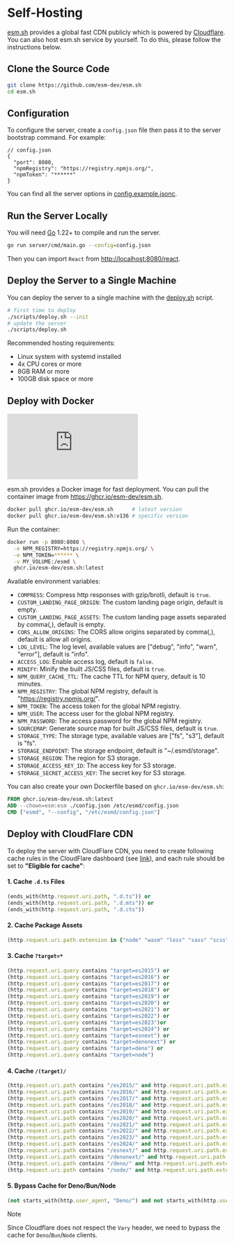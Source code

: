 # Self-Hosting

[esm.sh](https://esm.sh) provides a global fast CDN publicly which is powered by [Cloudflare](https://cloudflare.com).
You can also host esm.sh service by yourself. To do this, please follow the instructions below.

## Clone the Source Code

```bash
git clone https://github.com/esm-dev/esm.sh
cd esm.sh
```

## Configuration

To configure the server, create a `config.json` file then pass it to the server bootstrap command. For example:

```jsonc
// config.json
{
  "port": 8080,
  "npmRegistry": "https://registry.npmjs.org/",
  "npmToken": "******"
}
```

You can find all the server options in [config.example.jsonc](./config.example.jsonc).

## Run the Server Locally

You will need [Go](https://golang.org/dl) 1.22+ to compile and run the server.

```bash
go run server/cmd/main.go --config=config.json
```

Then you can import `React` from <http://localhost:8080/react>.

## Deploy the Server to a Single Machine

You can deploy the server to a single machine with the [deploy.sh](./scripts/deploy.sh) script.

```bash
# first time to deploy
./scripts/deploy.sh --init
# update the server
./scripts/deploy.sh
```

Recommended hosting requirements:

- Linux system with systemd installed
- 4x CPU cores or more
- 8GB RAM or more
- 100GB disk space or more

## Deploy with Docker

[![Docker Image](https://img.shields.io/github/v/tag/esm-dev/esm.sh?label=Docker&display_name=tag&sort=semver&style=flat&colorA=232323&colorB=232323&logo=docker&logoColor=eeeeee)](https://github.com/esm-dev/esm.sh/pkgs/container/esm.sh)

esm.sh provides a Docker image for fast deployment. You can pull the container image from <https://ghcr.io/esm-dev/esm.sh>.

```bash
docker pull ghcr.io/esm-dev/esm.sh      # latest version
docker pull ghcr.io/esm-dev/esm.sh:v136 # specific version
```

Run the container:

```bash
docker run -p 8080:8080 \
  -e NPM_REGISTRY=https://registry.npmjs.org/ \
  -e NPM_TOKEN=****** \
  -v MY_VOLUME:/esmd \
  ghcr.io/esm-dev/esm.sh:latest
```

Available environment variables:

- `COMPRESS`: Compress http responses with gzip/brotli, default is `true`.
- `CUSTOM_LANDING_PAGE_ORIGIN`: The custom landing page origin, default is empty.
- `CUSTOM_LANDING_PAGE_ASSETS`: The custom landing page assets separated by comma(,), default is empty.
- `CORS_ALLOW_ORIGINS`: The CORS allow origins separated by comma(,), default is allow all origins.
- `LOG_LEVEL`: The log level, available values are ["debug", "info", "warn", "error"], default is "info".
- `ACCESS_LOG`: Enable access log, default is `false`.
- `MINIFY`: Minify the built JS/CSS files, default is `true`.
- `NPM_QUERY_CACHE_TTL`: The cache TTL for NPM query, default is 10 minutes.
- `NPM_REGISTRY`: The global NPM registry, default is "https://registry.npmjs.org/".
- `NPM_TOKEN`: The access token for the global NPM registry.
- `NPM_USER`: The access user for the global NPM registry.
- `NPM_PASSWORD`: The access password for the global NPM registry.
- `SOURCEMAP`: Generate source map for built JS/CSS files, default is `true`.
- `STORAGE_TYPE`: The storage type, available values are ["fs", "s3"], default is "fs".
- `STORAGE_ENDPOINT`: The storage endpoint, default is "~/.esmd/storage".
- `STORAGE_REGION`: The region for S3 storage.
- `STORAGE_ACCESS_KEY_ID`: The access key for S3 storage.
- `STORAGE_SECRET_ACCESS_KEY`: The secret key for S3 storage.

You can also create your own Dockerfile based on `ghcr.io/esm-dev/esm.sh`:

```dockerfile
FROM ghcr.io/esm-dev/esm.sh:latest
ADD --chown=esm:esm ./config.json /etc/esmd/config.json
CMD ["esmd", "--config", "/etc/esmd/config.json"]
```

## Deploy with CloudFlare CDN

To deploy the server with CloudFlare CDN, you need to create following cache rules in the CloudFlare dashboard (see [link](https://developers.cloudflare.com/cache/how-to/cache-rules/create-dashboard/)), and each rule should be set to **"Eligible for cache"**:

#### 1. Cache `.d.ts` Files

```ruby
(ends_with(http.request.uri.path, ".d.ts")) or
(ends_with(http.request.uri.path, ".d.mts")) or
(ends_with(http.request.uri.path, ".d.cts"))
```

#### 2. Cache Package Assets

```ruby
(http.request.uri.path.extension in {"node" "wasm" "less" "sass" "scss" "stylus" "styl" "json" "jsonc" "csv" "xml" "plist" "tmLanguage" "tmTheme" "yml" "yaml" "txt" "glsl" "frag" "vert" "md" "mdx" "markdown" "html" "htm" "svg" "png" "jpg" "jpeg" "webp" "gif" "ico" "eot" "ttf" "otf" "woff" "woff2" "m4a" "mp3" "m3a" "ogg" "oga" "wav" "weba" "gz" "tgz" "css" "map"})
```

#### 3. Cache `?target=*`

```ruby
(http.request.uri.query contains "target=es2015") or
(http.request.uri.query contains "target=es2016") or
(http.request.uri.query contains "target=es2017") or
(http.request.uri.query contains "target=es2018") or
(http.request.uri.query contains "target=es2019") or
(http.request.uri.query contains "target=es2020") or
(http.request.uri.query contains "target=es2021") or
(http.request.uri.query contains "target=es2022") or
(http.request.uri.query contains "target=es2023")or
(http.request.uri.query contains "target=es2024") or
(http.request.uri.query contains "target=esnext") or
(http.request.uri.query contains "target=denonext") or
(http.request.uri.query contains "target=deno") or
(http.request.uri.query contains "target=node")
```

#### 4. Cache `/(target)/`

```ruby
(http.request.uri.path contains "/es2015/" and http.request.uri.path.extension in {"mjs" "map" "css"}) or
(http.request.uri.path contains "/es2016/" and http.request.uri.path.extension in {"mjs" "map" "css"}) or
(http.request.uri.path contains "/es2017/" and http.request.uri.path.extension in {"mjs" "map" "css"}) or
(http.request.uri.path contains "/es2018/" and http.request.uri.path.extension in {"mjs" "map" "css"}) or
(http.request.uri.path contains "/es2019/" and http.request.uri.path.extension in {"mjs" "map" "css"}) or
(http.request.uri.path contains "/es2020/" and http.request.uri.path.extension in {"mjs" "map" "css"}) or
(http.request.uri.path contains "/es2021/" and http.request.uri.path.extension in {"mjs" "map" "css"}) or
(http.request.uri.path contains "/es2022/" and http.request.uri.path.extension in {"mjs" "map" "css"}) or
(http.request.uri.path contains "/es2023/" and http.request.uri.path.extension in {"mjs" "map" "css"}) or
(http.request.uri.path contains "/es2024/" and http.request.uri.path.extension in {"mjs" "map" "css"}) or
(http.request.uri.path contains "/esnext/" and http.request.uri.path.extension in {"mjs" "map" "css"}) or
(http.request.uri.path contains "/denonext/" and http.request.uri.path.extension in {"mjs" "map" "css"}) or
(http.request.uri.path contains "/deno/" and http.request.uri.path.extension in {"mjs" "map" "css"}) or
(http.request.uri.path contains "/node/" and http.request.uri.path.extension in {"mjs" "map" "css"})
```

#### 5. Bypass Cache for Deno/Bun/Node

```ruby
(not starts_with(http.user_agent, "Deno/") and not starts_with(http.user_agent, "Bun/") and not starts_with(http.user_agent, "Node/") and not starts_with(http.user_agent, "Node.js/") and http.user_agent ne "undici")
```

> [!NOTE]
> Since Cloudflare does not respect the `Vary` header, we need to bypass the cache for `Deno`/`Bun`/`Node` clients.
